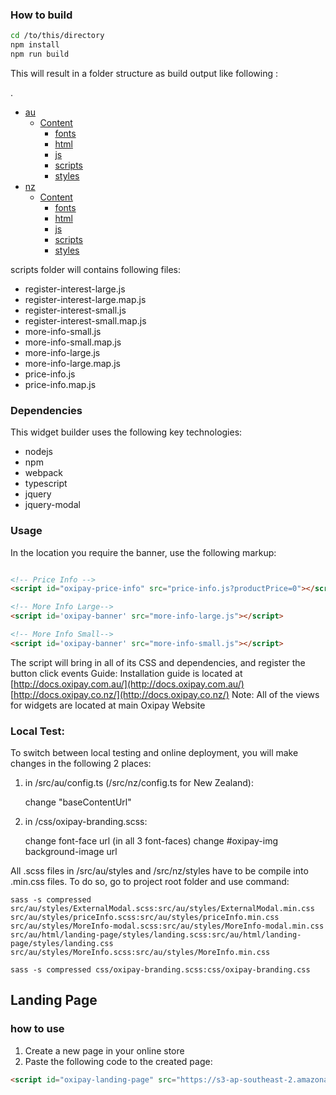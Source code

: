 ### How to build

```bash
cd /to/this/directory
npm install
npm run build
```
This will result in a folder structure as build output like following :

.
 
* [au](./dir2)
    * [Content](./dir2)
        * [fonts](./dir2)
        * [html](./dir2)
        * [js](./dir2)
        * [scripts](./dir2)
        * [styles](./dir2)
* [nz](./dir2)
    * [Content](./dir2)
        * [fonts](./dir2)
        * [html](./dir2)
        * [js](./dir2)
        * [scripts](./dir2)
        * [styles](./dir2)

scripts folder will contains following files:
- register-interest-large.js
- register-interest-large.map.js
- register-interest-small.js
- register-interest-small.map.js
- more-info-small.js
- more-info-small.map.js
- more-info-large.js
- more-info-large.map.js
- price-info.js
- price-info.map.js

### Dependencies
This widget builder uses the following key technologies:
- nodejs
- npm
- webpack
- typescript
- jquery
- jquery-modal

### Usage

In the location you require the banner, use the following markup:

```HTML

<!-- Price Info -->
<script id="oxipay-price-info" src="price-info.js?productPrice=0"></script>

<!-- More Info Large-->
<script id='oxipay-banner' src="more-info-large.js"></script>

<!-- More Info Small-->
<script id='oxipay-banner' src="more-info-small.js"></script>
```
The script will bring in all of its CSS and dependencies, and register the button click events
Guide: Installation guide is located at [http://docs.oxipay.com.au/](http://docs.oxipay.com.au/)
[http://docs.oxipay.co.nz/](http://docs.oxipay.co.nz/)
Note: All of the views for widgets are located at main Oxipay Website

### Local Test:
To switch between local testing and online deployment, you will make changes in the following 2 places:
1. in /src/au/config.ts (/src/nz/config.ts for New Zealand):

    change "baseContentUrl"

2. in /css/oxipay-branding.scss:

    change font-face url (in all 3 font-faces)
    change #oxipay-img background-image url

All .scss files in /src/au/styles and /src/nz/styles have to be compile into .min.css files.
To do so, go to project root folder and use command:
```
sass -s compressed src/au/styles/ExternalModal.scss:src/au/styles/ExternalModal.min.css src/au/styles/priceInfo.scss:src/au/styles/priceInfo.min.css src/au/styles/MoreInfo-modal.scss:src/au/styles/MoreInfo-modal.min.css src/au/html/landing-page/styles/landing.scss:src/au/html/landing-page/styles/landing.css src/au/styles/MoreInfo.scss:src/au/styles/MoreInfo.min.css 

sass -s compressed css/oxipay-branding.scss:css/oxipay-branding.css 

```

## Landing Page
### how to use
1. Create a new page in your online store
2. Paste the following code to the created page:  
```html
<script id="oxipay-landing-page" src="https://s3-ap-southeast-2.amazonaws.com/widgets.oxipay.com.au/content/scripts/landing-page.js"></script></pre>

```
